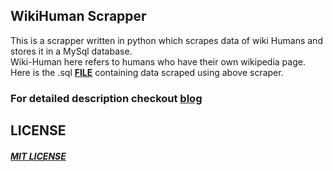 ## WikiHuman Scrapper


This is a scrapper written in python which scrapes data of wiki Humans and stores it in a MySql database.<br>
Wiki-Human here refers to humans who have their own wikipedia page.<br>
Here is the .sql [__FILE__](https://goo.gl/sB0Psh) containing data scraped using above scraper.

### For detailed description checkout [blog](http://www.manuchandel.com/2016/03/16/WikiHumanScraper.html)

## LICENSE

##### [MIT LICENSE](https://github.com/manuchandel/WikiHuman-Scraper/blob/master/LICENSE)


